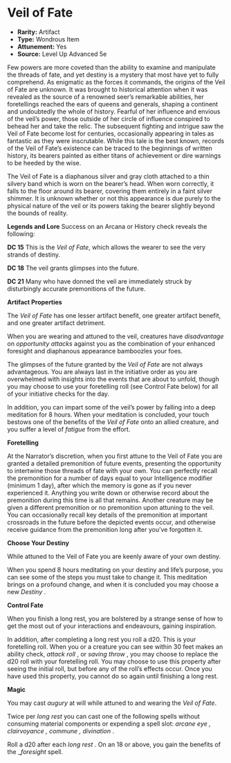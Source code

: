 # Veil of Fate

- **Rarity:** Artifact
- **Type:** Wondrous Item
- **Attunement:** Yes
- **Source:** Level Up Advanced 5e

Few powers are more coveted than the ability to examine and manipulate the threads of fate, and yet destiny is a mystery that most have yet to fully comprehend. As enigmatic as the forces it commands, the origins of the Veil of Fate are unknown. It was brought to historical attention when it was revealed as the source of a renowned seer’s remarkable abilities, her foretellings reached the ears of queens and generals, shaping a continent and undoubtedly the whole of history. Fearful of her influence and envious of the veil’s power, those outside of her circle of influence conspired to behead her and take the relic. The subsequent fighting and intrigue saw the Veil of Fate become lost for centuries, occasionally appearing in tales as fantastic as they were inscrutable. While this tale is the best known, records of the Veil of Fate’s existence can be traced to the beginnings of written history, its bearers painted as either titans of achievement or dire warnings to be heeded by the wise.

The Veil of Fate is a diaphanous silver and gray cloth attached to a thin silvery band which is worn on the bearer’s head. When worn correctly, it falls to the floor around its bearer, covering them entirely in a faint silver shimmer. It is unknown whether or not this appearance is due purely to the physical nature of the veil or its powers taking the bearer slightly beyond the bounds of reality.

**Legends and Lore** Success on an Arcana or History check reveals the following:

**DC 15** This is the _Veil of Fate_, which allows the wearer to see the very strands of destiny. 

**DC 18** The veil grants glimpses into the future.

**DC 21** Many who have donned the veil are immediately struck by disturbingly accurate premonitions of the future.

**Artifact Properties**

The _Veil of Fate_ has one lesser artifact benefit, one greater artifact benefit, and one greater artifact detriment. 

When you are wearing and attuned to the veil, creatures have _disadvantage_  on _opportunity attacks_  against you as the combination of your enhanced foresight and diaphanous appearance bamboozles your foes.

The glimpses of the future granted by the _Veil of Fate_ are not always advantageous. You are always last in the initiative order as you are overwhelmed with insights into the events that are about to unfold, though you may choose to use your foretelling roll (see Control Fate below) for all of your initiative checks for the day.

In addition, you can impart some of the veil’s power by falling into a deep meditation for 8 hours. When your meditation is concluded, your touch bestows one of the benefits of the _Veil of Fate_ onto an allied creature, and you suffer a level of _fatigue_  from the effort.

**Foretelling**

At the Narrator’s discretion, when you first attune to the Veil of Fate you are granted a detailed premonition of future events, presenting the opportunity to intertwine those threads of fate with your own. You can perfectly recall the premonition for a number of days equal to your Intelligence modifier (minimum 1 day), after which the memory is gone as if you never experienced it. Anything you write down or otherwise record about the premonition during this time is all that remains. Another creature may be given a different premonition or no premonition upon attuning to the veil. You can occasionally recall key details of the premonition at important crossroads in the future before the depicted events occur, and otherwise receive guidance from the premonition long after you’ve forgotten it.

**Choose Your Destiny**

While attuned to the Veil of Fate you are keenly aware of your own destiny. 

When you spend 8 hours meditating on your destiny and life’s purpose, you can see some of the steps you must take to change it. This meditation brings on a profound change, and when it is concluded you may choose a new _Destiny_ .

**Control Fate**

When you finish a long rest, you are bolstered by a strange sense of how to get the most out of your interactions and endeavours, gaining inspiration.

In addition, after completing a long rest you roll a d20\. This is your foretelling roll. When you or a creature you can see within 30 feet makes an ability check, _attack roll_ , or _saving throw_ , you may choose to replace the d20 roll with your foretelling roll. You may choose to use this property after seeing the initial roll, but before any of the roll’s effects occur. Once you have used this property, you cannot do so again until finishing a long rest.

**Magic**

You may cast _augury_  at will while attuned to and wearing the _Veil of Fate_.

Twice per _long rest_  you can cast one of the following spells without consuming material components or expending a spell slot: _arcane eye , clairvoyance , commune , divination_ .

Roll a d20 after each _long rest_ . On an 18 or above, you gain the benefits of the __foresight_ spell.
